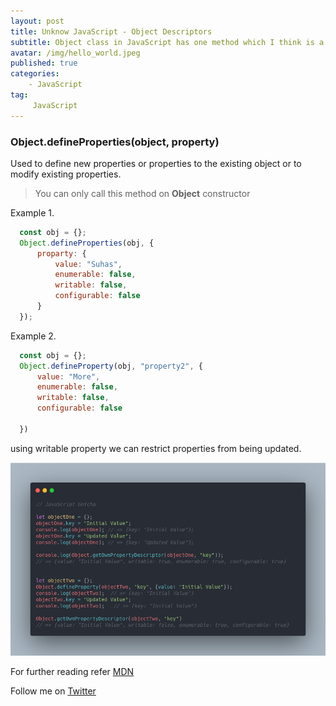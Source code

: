 ```yaml
---
layout: post
title: Unknow JavaScript - Object Descriptors
subtitle: Object class in JavaScript has one method which I think is a little unknown to most of the JavaScript Developers out there.
avatar: /img/hello_world.jpeg
published: true
categories:
    - JavaScript
tag:
     JavaScript
---
```



### Object.defineProperties(object, property)
Used to define new properties or properties to the existing object or to modify existing properties.

> You can only call this method on **Object** constructor

Example 1.
```javascript
  const obj = {};
  Object.defineProperties(obj, {
      proparty: {
          value: "Suhas",
          enumerable: false,
          writable: false,
          configurable: false
      }
  });
```
<!-- 
<img src="/img/post/js-descriptor/object-define-properties.png" alt="define properties example"> -->

Example 2.

```javascript
  const obj = {};
  Object.defineProperty(obj, "property2", {
      value: "More",
      enumerable: false,
      writable: false,
      configurable: false
      
  })
```
<!-- <img src="/img/post/js-descriptor/define-property-example.png" alt="define property example">  -->


using writable property we can restrict properties from being updated.


<img src="/img/post/js-descriptor/writable-example.png" alt="define property example"> 


For further reading refer [MDN](https://developer.mozilla.org/en-US/docs/Web/JavaScript/Reference/Global_Objects/Object)

Follow me on [Twitter](https://twitter.com/suhas0101)


